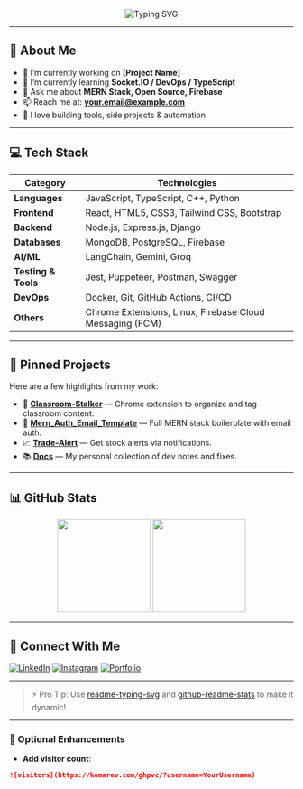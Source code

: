 <p align="center">
  <img src="https://readme-typing-svg.demolab.com?font=Fira+Code&size=22&pause=1000&color=00F7FF&center=true&vCenter=true&width=435&lines=Hi+%F0%9F%91%8B%2C+I'm+%3CYour+Name%3E!;Full+Stack+Developer+%7C+Tech+Enthusiast;Always+learning+something+new!" alt="Typing SVG" />
</p>

---

## 🚀 About Me

- 🔭 I’m currently working on **[Project Name]**
- 🌱 I’m currently learning **Socket.IO / DevOps / TypeScript**
- 💬 Ask me about **MERN Stack, Open Source, Firebase**
- 📫 Reach me at: **your.email@example.com**
- 🧠 I love building tools, side projects & automation

---

## 💻 Tech Stack

| Category               | Technologies                                                                 |
|------------------------|------------------------------------------------------------------------------|
| **Languages**          | JavaScript, TypeScript, C++, Python                                          |
| **Frontend**           | React, HTML5, CSS3, Tailwind CSS, Bootstrap                                  |
| **Backend**            | Node.js, Express.js, Django                                                  |
| **Databases**          | MongoDB, PostgreSQL, Firebase                                                |
| **AI/ML**              | LangChain, Gemini, Groq                                                      |
| **Testing & Tools**    | Jest, Puppeteer, Postman, Swagger                                            |
| **DevOps**             | Docker, Git, GitHub Actions, CI/CD                                           |
| **Others**             | Chrome Extensions, Linux, Firebase Cloud Messaging (FCM)                     |

---

## 📌 Pinned Projects

Here are a few highlights from my work:

- 🚀 [**Classroom-Stalker**](https://github.com/XoXoHarsh/Classroom-Stalker) — Chrome extension to organize and tag classroom content.  
- 🔐 [**Mern_Auth_Email_Template**](https://github.com/XoXoHarsh/Mern_Auth_Email_Template) — Full MERN stack boilerplate with email auth.  
- 📈 [**Trade-Alert**](https://github.com/XoXoHarsh/Trade-Alert) — Get stock alerts via notifications.  
- 📚 [**Docs**](https://github.com/XoXoHarsh/Docs) — My personal collection of dev notes and fixes.  

---

## 📊 GitHub Stats

<p align="center">
  <img src="https://github-readme-stats.vercel.app/api?username=YourUsername&show_icons=true&theme=radical" height="165" />
  <img src="https://github-readme-stats.vercel.app/api/top-langs/?username=YourUsername&layout=compact&theme=radical" height="165" />
</p>

---

## 🔗 Connect With Me

[![LinkedIn](https://img.shields.io/badge/LinkedIn-0077B5?style=flat-square&logo=linkedin&logoColor=white)](https://linkedin.com/in/yourusername)
[![Instagram](https://img.shields.io/badge/Instagram-E4405F?style=flat-square&logo=instagram&logoColor=white)](https://instagram.com/yourusername)
[![Portfolio](https://img.shields.io/badge/Portfolio-000000?style=flat-square&logo=vercel&logoColor=white)](https://yourportfolio.vercel.app)

---

> ⚡ Pro Tip: Use [readme-typing-svg](https://github.com/DenverCoder1/readme-typing-svg) and [github-readme-stats](https://github.com/anuraghazra/github-readme-stats) to make it dynamic!

---

### 🧩 Optional Enhancements

- **Add visitor count**:  
```md
![visitors](https://komarev.com/ghpvc/?username=YourUsername)
